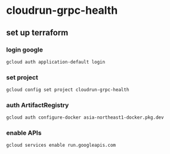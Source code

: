 # cloudrun-grpc-health

## set up terraform

### login google

```sh
gcloud auth application-default login
```

### set project

```sh
gcloud config set project cloudrun-grpc-health
```

### auth ArtifactRegistry

```sh
gcloud auth configure-docker asia-northeast1-docker.pkg.dev
```

### enable APIs

```sh
gcloud services enable run.googleapis.com
```
